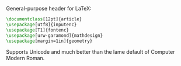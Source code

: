 General-purpose header for LaTeX:

```latex
\documentclass[12pt]{article}
\usepackage[utf8]{inputenc}
\usepackage[T1]{fontenc}
\usepackage[urw-garamond]{mathdesign}
\usepackage[margin=1in]{geometry}
```

Supports Unicode and much better than the lame default of Computer Modern
Roman.
